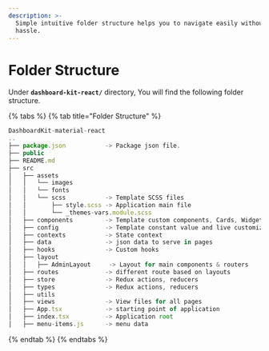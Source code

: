 ```yaml
---
description: >-
  Simple intuitive folder structure helps you to navigate easily without any
  hassle.
---
```


# Folder Structure

Under **`dashboard-kit-react/`** directory, You will find the following folder structure.

{% tabs %}
{% tab title="Folder Structure" %}
```javascript
DashboardKit-material-react
..
├── package.json           -> Package json file.
├── public
├── README.md
├── src
│   ├── assets
│   │   └── images
│   │   └── fonts
│   │   └── scss           -> Template SCSS files
│   │       ├── style.scss -> Application main file
│   │       └── _themes-vars.module.scss
│   ├── components         -> Template custom components, Cards, Widgets, Modals
│   ├── config             -> Template constant value and live customization
│   ├── contexts           -> State context
│   ├── data               -> json data to serve in pages
│   ├── hooks              -> Custom hooks
│   ├── layout
│   │   ├── AdminLayout     -> Layout for main components & routers
│   ├── routes             -> different route based on layouts
│   ├── store              -> Redux actions, reducers
│   ├── types              -> Redux actions, reducers
│   ├── utils
│   ├── views              -> View files for all pages
│   ├── App.tsx            -> starting point of application
│   ├── index.tsx          -> Application root
│   ├── menu-items.js      -> menu data

```
{% endtab %}
{% endtabs %}

